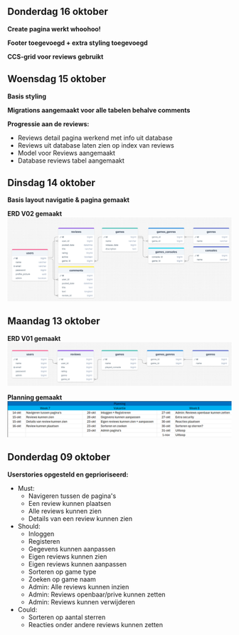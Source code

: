 ## Donderdag 16 oktober

**Create pagina werkt whoohoo!**

**Footer toegevoegd + extra styling toegevoegd**

**CCS-grid voor reviews gebruikt**

## Woensdag 15 oktober

**Basis styling**

**Migrations aangemaakt voor alle tabelen behalve comments**

**Progressie aan de reviews:**

- Reviews detail pagina werkend met info uit database
- Reviews uit database laten zien op index van reviews
- Model voor Reviews aangemaakt
- Database reviews tabel aangemaakt

## Dinsdag 14 oktober

**Basis layout navigatie & pagina gemaakt**

**ERD V02 gemaakt** ![ERD V02](images/Erd_v02.png)

## Maandag 13 oktober

**ERD V01 gemaakt** ![ERD V01](images/Erd_v01.png)

**Planning gemaakt** ![Planning V01](images/Planning_v01.png)

## Donderdag 09 oktober

**Userstories opgesteld en geprioriseerd:**

- Must:
    - Navigeren tussen de pagina's
    - Een review kunnen plaatsen
    - Alle reviews kunnen zien
    - Details van een review kunnen zien
- Should:
    - Inloggen
    - Registeren
    - Gegevens kunnen aanpassen
    - Eigen reviews kunnen zien
    - Eigen reviews kunnen aanpassen
    - Sorteren op game type
    - Zoeken op game naam
    - Admin: Alle reviews kunnen inzien
    - Admin: Reviews openbaar/prive kunnen zetten
    - Admin: Reviews kunnen verwijderen
- Could:
    - Sorteren op aantal sterren
    - Reacties onder andere reviews kunnen zetten
